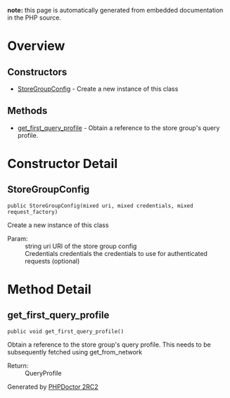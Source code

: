 **note:** this page is automatically generated from embedded documentation in the PHP source.

# Overview #

## Constructors ##
  * [StoreGroupConfig](#StoreGroupConfig.md) - Create a new instance of this class
## Methods ##
  * [get\_first\_query\_profile](#get_first_query_profile.md) - Obtain a reference to the store group's query profile.

# Constructor Detail #

## StoreGroupConfig ##

```
public StoreGroupConfig(mixed uri, mixed credentials, mixed request_factory)
```

Create a new instance of this class<dl>
<dt>Param:</dt>
<dd>string uri URI of the store group config</dd>
<dd>Credentials credentials the credentials to use for authenticated requests (optional)</dd>
</dl>


# Method Detail #

## get\_first\_query\_profile ##

```
public void get_first_query_profile()
```

Obtain a reference to the store group's query profile. This needs to be subsequently fetched using get\_from\_network<dl>
<dt>Return:</dt>
<dd>QueryProfile</dd>
</dl>




Generated by [PHPDoctor 2RC2](http://phpdoctor.sourceforge.net/)